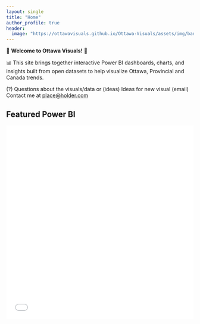```yaml
---
layout: single
title: "Home"
author_profile: true
header:
  image: "https://ottawavisuals.github.io/Ottawa-Visuals/assets/img/bannerV2.png"
---
```



🍁 __Welcome to Ottawa Visuals!__ 🍁 

📊 This site brings together interactive Power BI dashboards, charts, and insights built from open datasets to help visualize Ottawa, Provincial and Canada trends.

(?) Questions about the visuals/data or
(ideas) Ideas for new visual
(email) Contact me at place@holder.com 



## Featured Power BI
<div class="embed-container">
  <!-- Replace with Publish-to-web iframe -->
  <iframe width="100%" height="520" src="PASTE_PBI_EMBED_URL" frameborder="0" allowfullscreen="true"></iframe>
</div>
